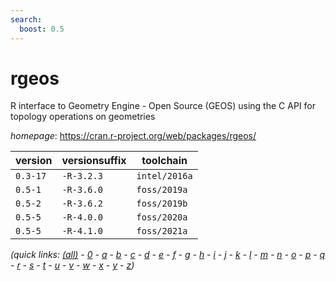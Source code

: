 ```yaml
---
search:
  boost: 0.5
---
```

# rgeos

R interface to Geometry Engine - Open Source (GEOS) using the C API for topology operations  on geometries

*homepage*: <https://cran.r-project.org/web/packages/rgeos/>

version | versionsuffix | toolchain
--------|---------------|----------
``0.3-17`` | ``-R-3.2.3`` | ``intel/2016a``
``0.5-1`` | ``-R-3.6.0`` | ``foss/2019a``
``0.5-2`` | ``-R-3.6.2`` | ``foss/2019b``
``0.5-5`` | ``-R-4.0.0`` | ``foss/2020a``
``0.5-5`` | ``-R-4.1.0`` | ``foss/2021a``


*(quick links: [(all)](../index.md) - [0](../0/index.md) - [a](../a/index.md) - [b](../b/index.md) - [c](../c/index.md) - [d](../d/index.md) - [e](../e/index.md) - [f](../f/index.md) - [g](../g/index.md) - [h](../h/index.md) - [i](../i/index.md) - [j](../j/index.md) - [k](../k/index.md) - [l](../l/index.md) - [m](../m/index.md) - [n](../n/index.md) - [o](../o/index.md) - [p](../p/index.md) - [q](../q/index.md) - [r](../r/index.md) - [s](../s/index.md) - [t](../t/index.md) - [u](../u/index.md) - [v](../v/index.md) - [w](../w/index.md) - [x](../x/index.md) - [y](../y/index.md) - [z](../z/index.md))*

